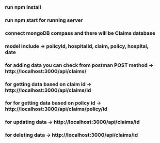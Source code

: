 ### run npm install
### run npm start for running server
### connect mongoDB compass and there will be Claims database
### model include -> policyId, hospitalId, claim, policy, hospital, date
### for adding data you can check from postman POST method -> http://localhost:3000/api/claims/
### for getting data based on claim id -> http://localhost:3000/api/claims/id
### for for getting data based on policy id -> http://localhost:3000/api/claims/policy/id
### for updating data -> http://localhost:3000/api/claims/id
### for deleting data -> http://localhost:3000/api/claims/id